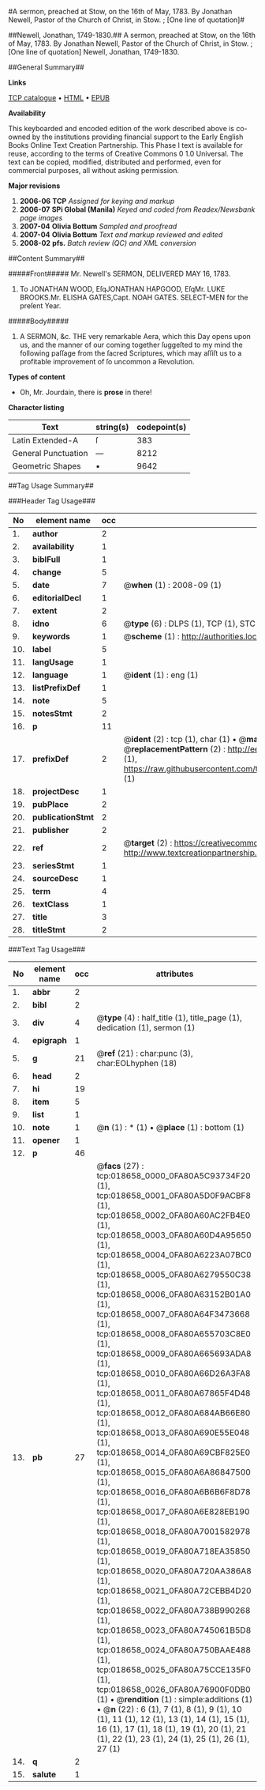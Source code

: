 #A sermon, preached at Stow, on the 16th of May, 1783. By Jonathan Newell, Pastor of the Church of Christ, in Stow. ; [One line of quotation]#

##Newell, Jonathan, 1749-1830.##
A sermon, preached at Stow, on the 16th of May, 1783. By Jonathan Newell, Pastor of the Church of Christ, in Stow. ; [One line of quotation]
Newell, Jonathan, 1749-1830.

##General Summary##

**Links**

[TCP catalogue](http://www.ota.ox.ac.uk/tcp/)  • 
[HTML](http://tei.it.ox.ac.uk/tcp/Texts-HTML/free/N14/N14702.html)  • 
[EPUB](http://tei.it.ox.ac.uk/tcp/Texts-EPUB/free/N14/N14702.epub)

**Availability**

This keyboarded and encoded edition of the
	       work described above is co-owned by the institutions
	       providing financial support to the Early English Books
	       Online Text Creation Partnership. This Phase I text is
	       available for reuse, according to the terms of Creative
	       Commons 0 1.0 Universal. The text can be copied,
	       modified, distributed and performed, even for
	       commercial purposes, all without asking permission.

**Major revisions**

1. __2006-06__ __TCP__ *Assigned for keying and markup*
1. __2006-07__ __SPi Global (Manila)__ *Keyed and coded from Readex/Newsbank page images*
1. __2007-04__ __Olivia Bottum__ *Sampled and proofread*
1. __2007-04__ __Olivia Bottum__ *Text and markup reviewed and edited*
1. __2008-02__ __pfs.__ *Batch review (QC) and XML conversion*

##Content Summary##

#####Front#####
Mr. Newell's SERMON, DELIVERED MAY 16, 1783.
1. To
JONATHAN WOOD, EſqJONATHAN HAPGOOD, EſqMr. LUKE BROOKS.Mr. ELISHA GATES,Capt. NOAH GATES.
SELECT-MEN for the preſent Year.

#####Body#####

1. A SERMON, &c. THE very remarkable Aera, which this Day opens upon us, and the manner of our coming together ſuggeſted to my mind the following paſſage from the ſacred Scriptures, which may aſſiſt us to a profitable improvement of ſo uncommon a Revolution.

**Types of content**

  * Oh, Mr. Jourdain, there is **prose** in there!

**Character listing**


|Text|string(s)|codepoint(s)|
|---|---|---|
|Latin Extended-A|ſ|383|
|General Punctuation|—|8212|
|Geometric Shapes|▪|9642|

##Tag Usage Summary##

###Header Tag Usage###

|No|element name|occ|attributes|
|---|---|---|---|
|1.|__author__|2||
|2.|__availability__|1||
|3.|__biblFull__|1||
|4.|__change__|5||
|5.|__date__|7| @__when__ (1) : 2008-09 (1)|
|6.|__editorialDecl__|1||
|7.|__extent__|2||
|8.|__idno__|6| @__type__ (6) : DLPS (1), TCP (1), STC (1), NOTIS (1), IMAGE-SET (1), EVANS-CITATION (1)|
|9.|__keywords__|1| @__scheme__ (1) : http://authorities.loc.gov/ (1)|
|10.|__label__|5||
|11.|__langUsage__|1||
|12.|__language__|1| @__ident__ (1) : eng (1)|
|13.|__listPrefixDef__|1||
|14.|__note__|5||
|15.|__notesStmt__|2||
|16.|__p__|11||
|17.|__prefixDef__|2| @__ident__ (2) : tcp (1), char (1)  •  @__matchPattern__ (2) : ([0-9\-]+):([0-9IVX]+) (1), (.+) (1)  •  @__replacementPattern__ (2) : http://eebo.chadwyck.com/downloadtiff?vid=$1&page=$2 (1), https://raw.githubusercontent.com/textcreationpartnership/Texts/master/tcpchars.xml#$1 (1)|
|18.|__projectDesc__|1||
|19.|__pubPlace__|2||
|20.|__publicationStmt__|2||
|21.|__publisher__|2||
|22.|__ref__|2| @__target__ (2) : https://creativecommons.org/publicdomain/zero/1.0/ (1), http://www.textcreationpartnership.org/docs/. (1)|
|23.|__seriesStmt__|1||
|24.|__sourceDesc__|1||
|25.|__term__|4||
|26.|__textClass__|1||
|27.|__title__|3||
|28.|__titleStmt__|2||


###Text Tag Usage###

|No|element name|occ|attributes|
|---|---|---|---|
|1.|__abbr__|2||
|2.|__bibl__|2||
|3.|__div__|4| @__type__ (4) : half_title (1), title_page (1), dedication (1), sermon (1)|
|4.|__epigraph__|1||
|5.|__g__|21| @__ref__ (21) : char:punc (3), char:EOLhyphen (18)|
|6.|__head__|2||
|7.|__hi__|19||
|8.|__item__|5||
|9.|__list__|1||
|10.|__note__|1| @__n__ (1) : * (1)  •  @__place__ (1) : bottom (1)|
|11.|__opener__|1||
|12.|__p__|46||
|13.|__pb__|27| @__facs__ (27) : tcp:018658_0000_0FA80A5C93734F20 (1), tcp:018658_0001_0FA80A5D0F9ACBF8 (1), tcp:018658_0002_0FA80A60AC2FB4E0 (1), tcp:018658_0003_0FA80A60D4A95650 (1), tcp:018658_0004_0FA80A6223A07BC0 (1), tcp:018658_0005_0FA80A6279550C38 (1), tcp:018658_0006_0FA80A63152B01A0 (1), tcp:018658_0007_0FA80A64F3473668 (1), tcp:018658_0008_0FA80A655703C8E0 (1), tcp:018658_0009_0FA80A665693ADA8 (1), tcp:018658_0010_0FA80A66D26A3FA8 (1), tcp:018658_0011_0FA80A67865F4D48 (1), tcp:018658_0012_0FA80A684AB66E80 (1), tcp:018658_0013_0FA80A690E55E048 (1), tcp:018658_0014_0FA80A69CBF825E0 (1), tcp:018658_0015_0FA80A6A86847500 (1), tcp:018658_0016_0FA80A6B6B6F8D78 (1), tcp:018658_0017_0FA80A6E828EB190 (1), tcp:018658_0018_0FA80A7001582978 (1), tcp:018658_0019_0FA80A718EA35850 (1), tcp:018658_0020_0FA80A720AA386A8 (1), tcp:018658_0021_0FA80A72CEBB4D20 (1), tcp:018658_0022_0FA80A738B990268 (1), tcp:018658_0023_0FA80A745061B5D8 (1), tcp:018658_0024_0FA80A750BAAE488 (1), tcp:018658_0025_0FA80A75CCE135F0 (1), tcp:018658_0026_0FA80A76900F0DB0 (1)  •  @__rendition__ (1) : simple:additions (1)  •  @__n__ (22) : 6 (1), 7 (1), 8 (1), 9 (1), 10 (1), 11 (1), 12 (1), 13 (1), 14 (1), 15 (1), 16 (1), 17 (1), 18 (1), 19 (1), 20 (1), 21 (1), 22 (1), 23 (1), 24 (1), 25 (1), 26 (1), 27 (1)|
|14.|__q__|2||
|15.|__salute__|1||
